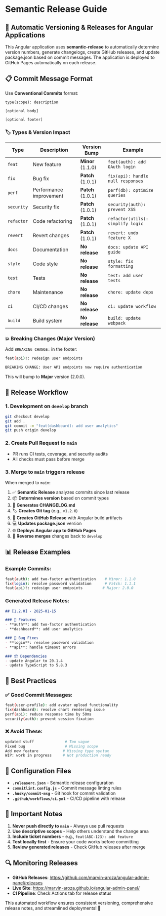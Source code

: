 # Semantic Release Guide

## 🚀 Automatic Versioning & Releases for Angular Applications

This Angular application uses **semantic-release** to automatically determine version numbers, generate changelogs, create GitHub releases, and update package.json based on commit messages. The application is deployed to GitHub Pages automatically on each release.

## 📋 Commit Message Format

Use **Conventional Commits** format:

```
type(scope): description

[optional body]

[optional footer]
```

### 🏷️ Types & Version Impact

| Type | Description | Version Bump | Example |
|------|-------------|--------------|---------|
| `feat` | New feature | **Minor** (1.1.0) | `feat(auth): add OAuth login` |
| `fix` | Bug fix | **Patch** (1.0.1) | `fix(api): handle null responses` |
| `perf` | Performance improvement | **Patch** (1.0.1) | `perf(db): optimize queries` |
| `security` | Security fix | **Patch** (1.0.1) | `security(auth): prevent XSS` |
| `refactor` | Code refactoring | **Patch** (1.0.1) | `refactor(utils): simplify logic` |
| `revert` | Revert changes | **Patch** (1.0.1) | `revert: undo feature X` |
| `docs` | Documentation | **No release** | `docs: update API guide` |
| `style` | Code style | **No release** | `style: fix formatting` |
| `test` | Tests | **No release** | `test: add user tests` |
| `chore` | Maintenance | **No release** | `chore: update deps` |
| `ci` | CI/CD changes | **No release** | `ci: update workflow` |
| `build` | Build system | **No release** | `build: update webpack` |

### 💥 Breaking Changes (Major Version)

Add `BREAKING CHANGE:` in the footer:

```bash
feat(api)!: redesign user endpoints

BREAKING CHANGE: User API endpoints now require authentication
```

This will bump to **Major** version (2.0.0).

## 🔄 Release Workflow

### 1. **Development on `develop` branch**
```bash
git checkout develop
git add .
git commit -m "feat(dashboard): add user analytics"
git push origin develop
```

### 2. **Create Pull Request to `main`**
- PR runs CI tests, coverage, and security audits
- All checks must pass before merge

### 3. **Merge to `main` triggers release**
When merged to `main`:
1. ✅ **Semantic Release** analyzes commits since last release
2. 📦 **Determines version** based on commit types
3. 📝 **Generates CHANGELOG.md** 
4. 🏷️ **Creates Git tag** (e.g., `v1.2.0`)
5. 🚀 **Creates GitHub Release** with Angular build artifacts
6. 💻 **Updates package.json** version
7. 🌐 **Deploys Angular app to GitHub Pages**
8. 🔄 **Reverse merges** changes back to `develop`

## 📊 Release Examples

### Example Commits:
```bash
feat(auth): add two-factor authentication    # Minor: 1.1.0
fix(login): resolve password validation      # Patch: 1.1.1
feat(api)!: redesign user endpoints         # Major: 2.0.0
```

### Generated Release Notes:
```markdown
## [1.2.0] - 2025-01-15

### 🚀 Features
- **auth**: add two-factor authentication
- **dashboard**: add user analytics

### 🐛 Bug Fixes  
- **login**: resolve password validation
- **api**: handle timeout errors

### 📦 Dependencies
- update Angular to 20.1.4
- update TypeScript to 5.8.3
```

## 🎯 Best Practices

### ✅ Good Commit Messages:
```bash
feat(user-profile): add avatar upload functionality
fix(dashboard): resolve chart rendering issue  
perf(api): reduce response time by 50ms
security(auth): prevent session fixation
```

### ❌ Avoid These:
```bash
updated stuff              # Too vague
Fixed bug                  # Missing scope
Add new feature           # Missing type syntax
WIP: work in progress     # Not production ready
```

## 🔧 Configuration Files

- **`.releaserc.json`** - Semantic release configuration
- **`commitlint.config.js`** - Commit message linting rules
- **`.husky/commit-msg`** - Git hook for commit validation
- **`.github/workflows/ci.yml`** - CI/CD pipeline with release

## 🚨 Important Notes

1. **Never push directly to `main`** - Always use pull requests
2. **Use descriptive scopes** - Help others understand the change area
3. **Include ticket numbers** - e.g., `feat(ABC-123): add feature`
4. **Test locally first** - Ensure your code works before committing
5. **Review generated releases** - Check GitHub releases after merge

## 🔍 Monitoring Releases

- **GitHub Releases**: https://github.com/marvin-aroza/angular-admin-panel/releases
- **Live Site**: https://marvin-aroza.github.io/angular-admin-panel/
- **CI Pipeline**: Check Actions tab for release status

This automated workflow ensures consistent versioning, comprehensive release notes, and streamlined deployments! 🎉
